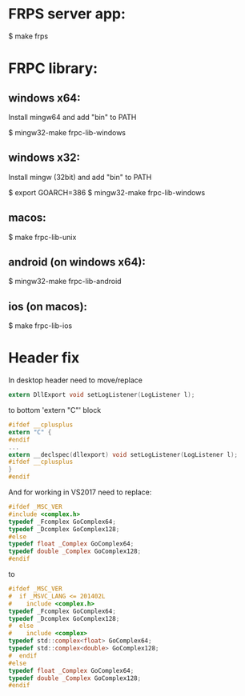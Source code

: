 # FRPS server app:
$ make frps

# FRPC library:
## windows x64:

Install mingw64 and add "bin" to PATH

$ mingw32-make frpc-lib-windows

## windows x32:

Install mingw (32bit) and add "bin" to PATH

$ export GOARCH=386
$ mingw32-make frpc-lib-windows

## macos:

$ make frpc-lib-unix

## android (on windows x64):

$ mingw32-make frpc-lib-android

## ios (on macos):

$ make frpc-lib-ios

# Header fix
In desktop header need to move/replace
```c
extern DllExport void setLogListener(LogListener l);
```
to bottom 'extern "C"' block 
```c
#ifdef __cplusplus
extern "C" {
#endif
...
extern __declspec(dllexport) void setLogListener(LogListener l);
#ifdef __cplusplus
}
#endif
```

And for working in VS2017 need to replace:
```c
#ifdef _MSC_VER
#include <complex.h>
typedef _Fcomplex GoComplex64;
typedef _Dcomplex GoComplex128;
#else
typedef float _Complex GoComplex64;
typedef double _Complex GoComplex128;
#endif
```
to
```c
#ifdef _MSC_VER
#  if _MSVC_LANG <= 201402L
#    include <complex.h>
typedef _Fcomplex GoComplex64;
typedef _Dcomplex GoComplex128;
#  else
#    include <complex>
typedef std::complex<float> GoComplex64;
typedef std::complex<double> GoComplex128;
#  endif
#else
typedef float _Complex GoComplex64;
typedef double _Complex GoComplex128;
#endif
```
